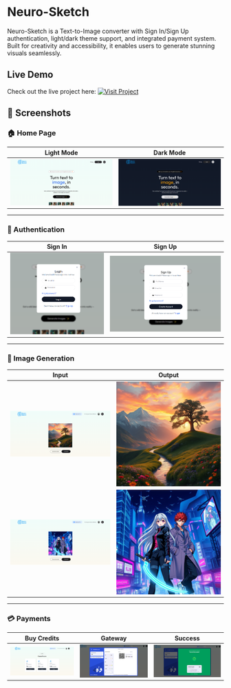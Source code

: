 # Neuro-Sketch

Neuro-Sketch is a Text-to-Image converter with Sign In/Sign Up authentication, light/dark theme support, and integrated payment system. Built for creativity and accessibility, it enables users to generate stunning visuals seamlessly.

## Live Demo
Check out the live project here: [![Visit Project](https://img.shields.io/badge/Live-Demo-brightgreen)](https://neuro-sketch-frontend.vercel.app/)

## 📸 Screenshots

### 🏠 Home Page

|                     Light Mode                      |                     Dark Mode                     |
| :-------------------------------------------------: | :-----------------------------------------------: |
| ![HomePage-Light](./screenshots/HomePage-Light.png) | ![HomePage-Dark](./screenshots/HomePage-Dark.png) |

---

### 🔑 Authentication

|               Sign In               |               Sign Up               |
| :---------------------------------: | :---------------------------------: |
| ![SignIn](./screenshots/SignIn.png) | ![SignUp](./screenshots/SignUp.png) |

---

### 🎨 Image Generation

|                 Input                 |                   Output                    |
| :-----------------------------------: | :-----------------------------------------: |
| ![Image-1](./screenshots/Image-1.png) | ![ResultPage](./screenshots/Download-1.png) |
| ![Image-2](./screenshots/Image-2.png) | ![Download-1](./screenshots/Download-2.png) |

---

### 💳 Payments

|                    Buy Credits                    |                        Gateway                        |                           Success                           |
| :-----------------------------------------------: | :---------------------------------------------------: | :---------------------------------------------------------: |
| ![BuyCreditPage](./screenshots/BuyCreditPage.png) | ![Payment-Gateway](./screenshots/Payment-Gateway.png) | ![Payment-Successful](./screenshots/Payment-Successful.png) |
